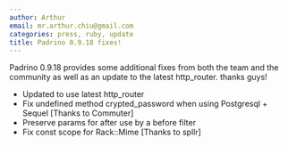 ```yaml
---
author: Arthur
email: mr.arthur.chiu@gmail.com
categories: press, ruby, update
title: Padrino 0.9.18 fixes!
---
```


Padrino 0.9.18 provides some additional fixes from both the team and the community as well as an update to the latest http\_router. thanks guys!

<break>

-   Updated to use latest http\_router
-   Fix undefined method crypted\_password when using Postgresql + Sequel [Thanks to Commuter]
-   Preserve params for after use by a before filter
-   Fix const scope for Rack::Mime [Thanks to spllr]
